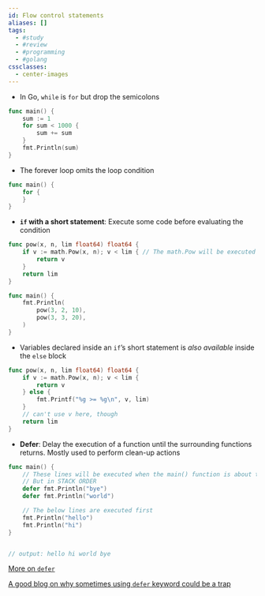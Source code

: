 ```yaml
---
id: Flow control statements
aliases: []
tags:
  - #study
  - #review
  - #programming
  - #golang
cssclasses:
  - center-images
---
```


- In Go, `while` is `for` but drop the semicolons

```go
func main() {
	sum := 1
	for sum < 1000 {
		sum += sum
	}
	fmt.Println(sum)
}

```

- The forever loop omits the loop condition

```go
func main() {
	for {
	}
}

```

- **`if` with a short statement**: Execute some code before evaluating the condition

```go
func pow(x, n, lim float64) float64 {
	if v := math.Pow(x, n); v < lim { // The math.Pow will be executed BEFORE evaluating the condition
		return v
	}
	return lim
}

func main() {
	fmt.Println(
		pow(3, 2, 10),
		pow(3, 3, 20),
	)
}

```

- Variables declared inside an `if`’s short statement is _also available_ inside the `else` block

```go
func pow(x, n, lim float64) float64 {
	if v := math.Pow(x, n); v < lim {
		return v
	} else {
		fmt.Printf("%g >= %g\n", v, lim)
	}
	// can't use v here, though
	return lim
}
```

- **Defer**: Delay the execution of a function until the surrounding functions returns. Mostly used to perform clean-up actions

```go
func main() {
	// These lines will be executed when the main() function is about to finish
	// But in STACK ORDER
	defer fmt.Println("bye")
	defer fmt.Println("world")

	// The below lines are executed first
	fmt.Println("hello")
	fmt.Println("hi")
}


// output: hello hi world bye
```

[More on `defer`](https://go.dev/blog/defer-panic-and-recover)

[A good blog on why sometimes using `defer` keyword could be a trap](https://victoriametrics.com/blog/defer-in-go/#:~:text=In%20Go%2C%20defer%20is%20a,until%20the%20surrounding%20function%20finishes.&text=In%20this%20snippet%2C%20the%20defer,end%20of%20the%20main%20function.)
